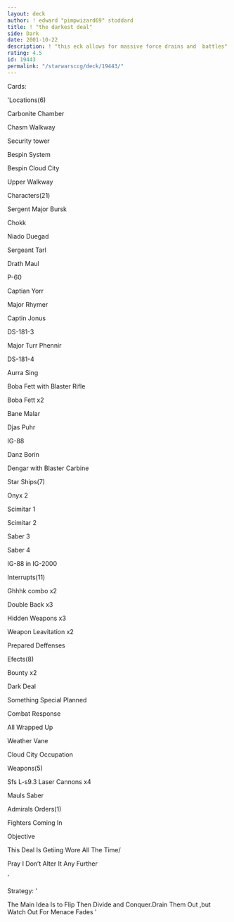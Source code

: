 ```yaml
---
layout: deck
author: ! edward "pimpwizard69" stoddard
title: ! "the darkest deal"
side: Dark
date: 2001-10-22
description: ! "this eck allows for massive force drains and  battles"
rating: 4.5
id: 19443
permalink: "/starwarsccg/deck/19443/"
---
```

Cards: 

'Locations(6)

Carbonite Chamber

Chasm Walkway

Security tower

Bespin System

Bespin Cloud City

Upper Walkway


Characters(21)

Sergent Major Bursk

Chokk

Niado Duegad

Sergeant Tarl

Drath Maul

P-60

Captian Yorr

Major Rhymer

Captin Jonus

DS-181-3

Major Turr Phennir

DS-181-4

Aurra Sing

Boba Fett with Blaster Rifle

Boba Fett x2

Bane Malar

Djas Puhr

IG-88

Danz Borin

Dengar with Blaster Carbine


Star Ships(7)

Onyx 2

Scimitar 1

Scimitar 2

Saber 3

Saber 4

IG-88 in IG-2000


Interrupts(11)

Ghhhk combo x2

Double Back x3

Hidden Weapons x3

Weapon Leavitation x2

Prepared Deffenses


Efects(8)


Bounty x2

Dark Deal

Something Special Planned

Combat Response

All Wrapped Up

Weather Vane

Cloud City Occupation


Weapons(5)


Sfs L-s9.3 Laser Cannons x4

Mauls Saber 


Admirals Orders(1)


Fighters Coming In


Objective

This Deal Is Getiing Wore All The Time/

Pray I Don’t Alter It Any Further

'

Strategy: '

The Main Idea Is to Flip Then Divide and Conquer.Drain Them Out ,but Watch Out For Menace Fades '
